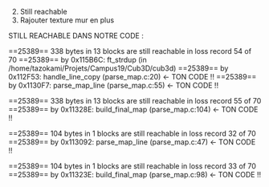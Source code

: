 
2. Still reachable
3. Rajouter texture mur en plus

STILL REACHABLE DANS NOTRE CODE : 

==25389== 338 bytes in 13 blocks are still reachable in loss record 54 of 70
==25389==    by 0x115B6C: ft_strdup (in /home/tazokami/Projets/Campus19/Cub3D/cub3d)
==25389==    by 0x112F53: handle_line_copy (parse_map.c:20)  ← TON CODE !!
==25389==    by 0x1130F7: parse_map_line (parse_map.c:55)   ← TON CODE !!

==25389== 338 bytes in 13 blocks are still reachable in loss record 55 of 70
==25389==    by 0x11328E: build_final_map (parse_map.c:104) ← TON CODE !!

==25389== 104 bytes in 1 blocks are still reachable in loss record 32 of 70
==25389==    by 0x113092: parse_map_line (parse_map.c:47)  ← TON CODE !!

==25389== 104 bytes in 1 blocks are still reachable in loss record 33 of 70
==25389==    by 0x11323E: build_final_map (parse_map.c:98) ← TON CODE !!
